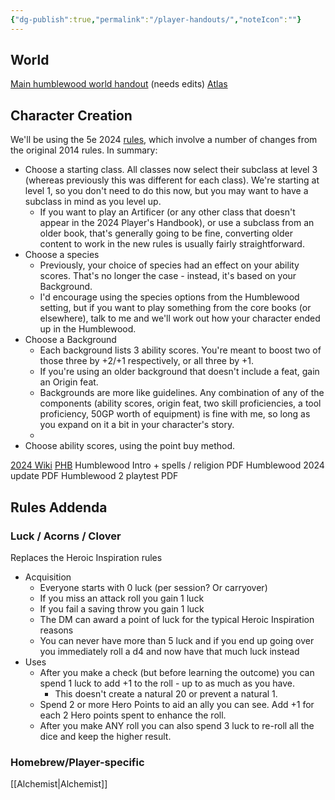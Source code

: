 ```yaml
---
{"dg-publish":true,"permalink":"/player-handouts/","noteIcon":""}
---
```


## World
[Main humblewood world handout](https://docs.google.com/document/d/e/2PACX-1vR2LkwhR788kJS66cjukJO-VbVAJSRVzKBownQvuC2pedaPD_GfA55sN-ECTTRIT89E2fzXL7BrgiPE/pub) (needs edits)
[Atlas](https://docs.google.com/document/d/1_e6V5KJqftd9cvWTQ-A85YhHDzics0Npq3JVB_0lweA/edit?usp=sharing)

## Character Creation
We'll be using the 5e 2024 [rules](https://www.dndbeyond.com/sources/dnd/br-2024/creating-a-character), which involve a number of changes from the original 2014 rules. In summary:
- Choose a starting class. All classes now select their subclass at level 3 (whereas previously this was different for each class). We're starting at level 1, so you don't need to do this now, but you may want to have a subclass in mind as you level up.
	- If you want to play an Artificer (or any other class that doesn't appear in the 2024 Player's Handbook), or use a subclass from an older book, that's generally going to be fine, converting older content to work in the new rules is usually fairly straightforward.
- Choose a species
	- Previously, your choice of species had an effect on your ability scores. That's no longer the case - instead, it's based on your Background.
	- I'd encourage using the species options from the Humblewood setting, but if you want to play something from the core books (or elsewhere), talk to me and we'll work out how your character ended up in the Humblewood.
- Choose a Background
	- Each background lists 3 ability scores. You're meant to boost two of those three by +2/+1 respectively, or all three by +1.
	- If you're using an older background that doesn't include a feat, gain an Origin feat.
	- Backgrounds are more like guidelines. Any combination of any of the components (ability scores, origin feat, two skill proficiencies, a tool proficiency, 50GP worth of equipment) is fine with me, so long as you expand on it a bit in your character's story.
	- 
- Choose ability scores, using the point buy method.


[2024 Wiki]()
[PHB](https://anyflip.com/hxkex/dbqr)
Humblewood Intro + spells / religion PDF
Humblewood 2024 update PDF
Humblewood 2 playtest PDF


## Rules Addenda
### Luck / Acorns / Clover
Replaces the Heroic Inspiration rules
- Acquisition
	- Everyone starts with 0 luck (per session? Or carryover)
	- If you miss an attack roll you gain 1 luck
	- If you fail a saving throw you gain 1 luck
	- The DM can award a point of luck for the typical Heroic Inspiration reasons
	- You can never have more than 5 luck and if you end up going over you immediately roll a d4 and now have that much luck instead
- Uses
	- After you make a check (but before learning the outcome) you can spend 1 luck to add +1 to the roll - up to as much as you have.
		- This doesn't create a natural 20 or prevent a natural 1.
	- Spend 2 or more Hero Points to aid an ally you can see. Add +1 for each 2 Hero points spent to enhance the roll. 
	- After you make ANY roll you can also spend 3 luck to re-roll all the dice and keep the higher result.


### Homebrew/Player-specific
[[Alchemist\|Alchemist]]

